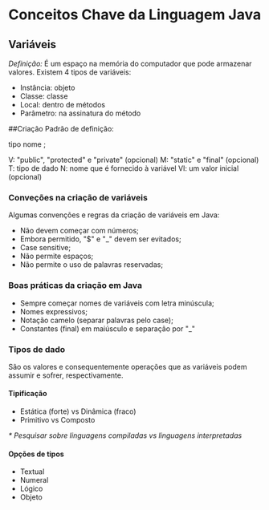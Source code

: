 # Conceitos Chave da Linguagem Java
## Variáveis
*Definição:* É um espaço na memória do computador que pode armazenar valores.
Existem 4 tipos de variáveis:
- Instância: objeto
- Classe: classe
- Local: dentro de métodos
- Parâmetro: na assinatura do método

##Criação
Padrão de definição:
<?visibilidade?>  <?modificador?> tipo nome <?=valor inicial?>;

V: "public", "protected" e "private" (opcional)
M: "static" e "final" (opcional)
T: tipo de dado
N: nome que é fornecido à variável
VI: um valor inicial (opcional)

### Conveções na criação de variáveis
Algumas convenções e regras da criação de variáveis em Java:
- Não devem começar com números;
- Embora permitido, "$" e "_" devem ser evitados;
- Case sensitive;
- Não permite espaços;
- Não permite o uso de palavras reservadas;

### Boas práticas da criação em Java
- Sempre começar nomes de variáveis com letra minúscula;
- Nomes expressivos;
- Notação camelo (separar palavras pelo case);
- Constantes (final) em maiúsculo e separação por "_"

### Tipos de dado
São os valores e consequentemente operações que as variáveis podem assumir e sofrer, respectivamente.
#### Tipificação
- Estática (forte) vs Dinâmica (fraco)
- Primitivo vs Composto

_* Pesquisar sobre linguagens compiladas vs linguagens interpretadas_

#### Opções de tipos
- Textual
- Numeral
- Lógico
- Objeto